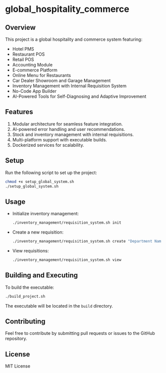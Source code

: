 # global_hospitality_commerce

## Overview
This project is a global hospitality and commerce system featuring:
- Hotel PMS
- Restaurant POS
- Retail POS
- Accounting Module
- E-commerce Platform
- Online Menu for Restaurants
- Car Dealer Showroom and Garage Management
- Inventory Management with Internal Requisition System
- No-Code App Builder
- AI-Powered Tools for Self-Diagnosing and Adaptive Improvement

## Features
1. Modular architecture for seamless feature integration.
2. AI-powered error handling and user recommendations.
3. Stock and inventory management with internal requisitions.
4. Multi-platform support with executable builds.
5. Dockerized services for scalability.

## Setup
Run the following script to set up the project:
```bash
chmod +x setup_global_system.sh
./setup_global_system.sh
```

## Usage
- Initialize inventory management:
  ```bash
  ./inventory_management/requisition_system.sh init
  ```
- Create a new requisition:
  ```bash
  ./inventory_management/requisition_system.sh create "Department Name" "Item Name" Quantity
  ```
- View requisitions:
  ```bash
  ./inventory_management/requisition_system.sh view
  ```

## Building and Executing
To build the executable:
```bash
./build_project.sh
```

The executable will be located in the `build` directory.

## Contributing
Feel free to contribute by submitting pull requests or issues to the GitHub repository.

## License
MIT License
